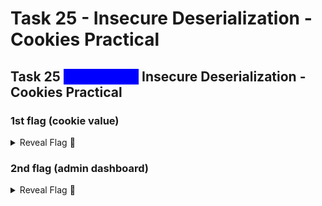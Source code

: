 # Task 25 - Insecure Deserialization - Cookies Practical

## Task 25 <mark style="color:blue;background-color:blue;">\[Severity 8]</mark> Insecure Deserialization - Cookies Practical

### 1st flag (cookie value)

<details>

<summary>Reveal Flag <span data-gb-custom-inline data-tag="emoji" data-code="1f6a9">🚩</span></summary>

:triangular\_flag\_on\_post:`THM{good_old_base64_huh}`

</details>

### 2nd flag (admin dashboard)

<details>

<summary>Reveal Flag <span data-gb-custom-inline data-tag="emoji" data-code="1f6a9">🚩</span></summary>

:triangular\_flag\_on\_post:`THM{heres_the_admin_flag}`

</details>
